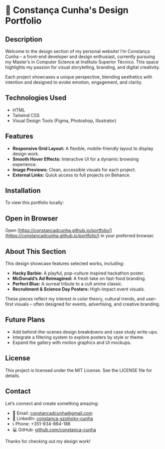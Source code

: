 # 🎨 Constança Cunha's Design Portfolio

## Description

Welcome to the design section of my personal website! I’m Constança Cunha – a front-end developer and design enthusiast, currently pursuing my Master’s in Computer Science at Instituto Superior Técnico. This space highlights my passion for visual storytelling, branding, and digital creativity.

Each project showcases a unique perspective, blending aesthetics with intention and designed to evoke emotion, engagement, and clarity.

## Technologies Used

- HTML
- Tailwind CSS
- Visual Design Tools (Figma, Photoshop, Illustrator)

## Features

- **Responsive Grid Layout:** A flexible, mobile-friendly layout to display design work.
- **Smooth Hover Effects:** Interactive UI for a dynamic browsing experience.
- **Image Previews:** Clean, accessible visuals for each project.
- **External Links:** Quick access to full projects on Behance.

## Installation

To view this portfolio locally:

## Open in Browser

Open [https://constancadcunha.github.io/portfolio/](https://constancadcunha.github.io/portfolio/) in your preferred browser.

## About This Section

This design showcase features selected works, including:

- **Hacky Barbie:** A playful, pop-culture inspired hackathon poster.
- **McDonald’s Ad Reimagined:** A fresh take on fast-food branding.
- **Perfect Blue:** A surreal tribute to a cult anime classic.
- **Recruitment & Science Day Posters:** High-impact event visuals.

These pieces reflect my interest in color theory, cultural trends, and user-first visuals – often designed for events, advertising, and creative branding.

## Future Plans

- Add behind-the-scenes design breakdowns and case study write-ups.
- Integrate a filtering system to explore posters by style or theme.
- Expand the gallery with motion graphics and UI mockups.

## License

This project is licensed under the MIT License. See the LICENSE file for details.

## Contact

Let’s connect and create something amazing:

- 📧 Email: [constancadcunha@gmail.com](mailto:constancadcunha@gmail.com)
- 💼 LinkedIn: [constanca-szolnoky-cunha](https://www.linkedin.com/in/constanca-szolnoky-cunha)
- 📞 Phone: +351-934-864-186
- 💻 GitHub: [github.com/constanca-cunha](https://github.com/constanca-cunha)

Thanks for checking out my design work!
